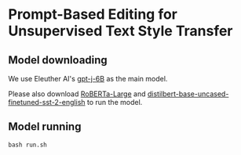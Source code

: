 Prompt-Based Editing for Unsupervised Text Style Transfer
=======

## Model downloading

We use Eleuther AI's [gpt-j-6B](https://huggingface.co/EleutherAI/gpt-j-6B/tree/main) as the main model.

Please also download [RoBERTa-Large](https://huggingface.co/roberta-large/tree/main) and [distilbert-base-uncased-finetuned-sst-2-english](https://huggingface.co/distilbert-base-uncased-finetuned-sst-2-english/tree/main) to run the model.

## Model running
```
bash run.sh
```


